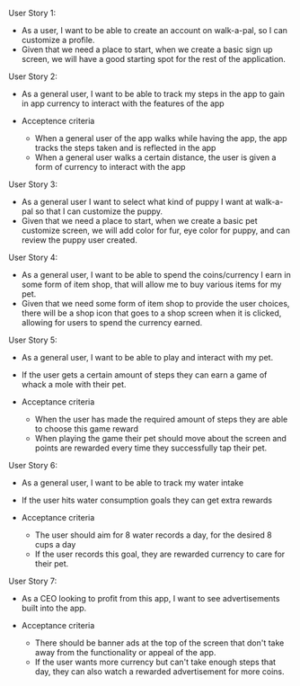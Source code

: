 User Story 1:
- As a user, I want to be able to create an account on walk-a-pal, so I can customize a profile.
- Given that we need a place to start, when we create a basic sign up screen, we will have a good starting spot for the rest of the application.

User Story 2:
- As a general user, I want to be able to track my steps in the app to gain in app currency to interact with the features of the app
  
- Acceptence criteria
  - When a general user of the app walks while having the app, the app tracks the steps taken and is reflected in the app
  - When a general user walks a certain distance, the user is given a form of currency to interact with the app

User Story 3:
- As a general user I want to select what kind of puppy I want at walk-a-pal so that I can customize the puppy.
- Given that we need a place to start, when we create a basic pet customize screen, we will add color for fur, eye color for puppy, and can review the puppy user created.

User Story 4: 
- As a general user, I want to be able to spend the coins/currency I earn in some form of item shop, that will allow me to buy various items for my pet.
- Given that we need some form of item shop to provide the user choices, there will be a shop icon that goes to a shop screen when it is clicked, allowing for users to spend the currency earned.

User Story 5:
- As a general user, I want to be able to play and interact with my pet.
- If the user gets a certain amount of steps they can earn a game of whack a mole with their pet. 

- Acceptance criteria
  - When the user has made the required amount of steps they are able to choose this game reward
  - When playing the game their pet should move about the screen and points are rewarded every time they successfully tap their pet.
 
User Story 6:
- As a general user, I want to be able to track my water intake
- If the user hits water consumption goals they can get extra rewards

- Acceptance criteria
  - The user should aim for 8 water records a day, for the desired 8 cups a day
  - If the user records this goal, they are rewarded currency to care for their pet.
 
User Story 7:
- As a CEO looking to profit from this app, I want to see advertisements built into the app. 

- Acceptance criteria
  - There should be banner ads at the top of the screen that don't take away from the functionality or appeal of the app. 
  - If the user wants more currency but can't take enough steps that day, they can also watch a rewarded advertisement for more coins. 

  
